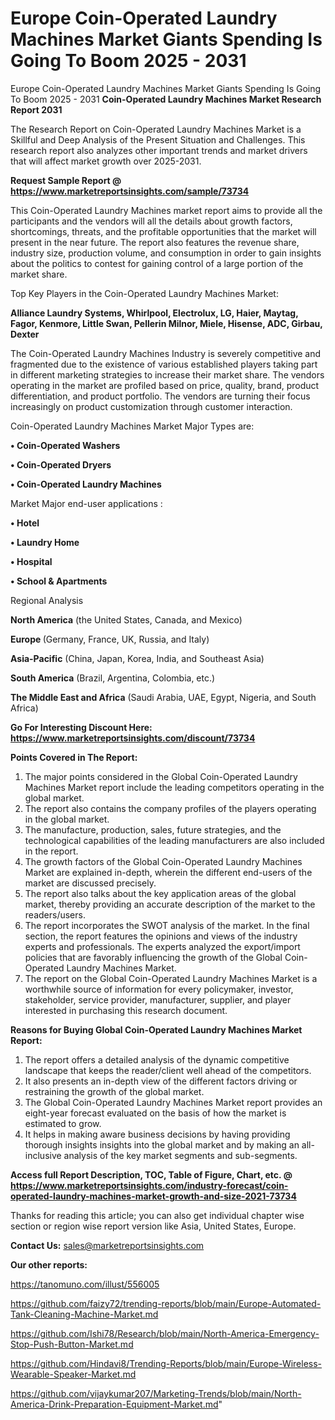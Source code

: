 # Europe Coin-Operated Laundry Machines Market Giants Spending Is Going To Boom 2025 - 2031
Europe Coin-Operated Laundry Machines Market Giants Spending Is Going To Boom 2025 - 2031
<strong>Coin-Operated Laundry Machines Market Research Report 2031</strong>

The Research Report on Coin-Operated Laundry Machines Market is a Skillful and Deep Analysis of the Present Situation and Challenges. This research report also analyzes other important trends and market drivers that will affect market growth over 2025-2031.

<strong>Request Sample Report @ <a href=https://www.marketreportsinsights.com/sample/73734>https://www.marketreportsinsights.com/sample/73734</a></strong>

This Coin-Operated Laundry Machines market report aims to provide all the participants and the vendors will all the details about growth factors, shortcomings, threats, and the profitable opportunities that the market will present in the near future. The report also features the revenue share, industry size, production volume, and consumption in order to gain insights about the politics to contest for gaining control of a large portion of the market share.

Top Key Players in the Coin-Operated Laundry Machines Market:

<strong>Alliance Laundry Systems, Whirlpool, Electrolux, LG, Haier, Maytag, Fagor, Kenmore, Little Swan, Pellerin Milnor, Miele, Hisense, ADC, Girbau, Dexter</strong>

The Coin-Operated Laundry Machines Industry is severely competitive and fragmented due to the existence of various established players taking part in different marketing strategies to increase their market share. The vendors operating in the market are profiled based on price, quality, brand, product differentiation, and product portfolio. The vendors are turning their focus increasingly on product customization through customer interaction.

Coin-Operated Laundry Machines Market Major Types are:

<strong>• Coin-Operated Washers

• Coin-Operated Dryers

• Coin-Operated Laundry Machines</strong>

Market Major end-user applications :

<strong>• Hotel

• Laundry Home

• Hospital

• School & Apartments</strong>

Regional Analysis

</u><strong><b>North America</b></strong> (the United States, Canada, and Mexico)

<strong><b>Europe </b></strong>(Germany, France, UK, Russia, and Italy)

<strong><b>Asia-Pacific</b></strong> (China, Japan, Korea, India, and Southeast Asia)

<strong><b>South America</b></strong> (Brazil, Argentina, Colombia, etc.)

<strong><b>The Middle East and Africa</b></strong> (Saudi Arabia, UAE, Egypt, Nigeria, and South Africa)

<strong>Go For Interesting Discount Here: <a href=https://www.marketreportsinsights.com/discount/73734>https://www.marketreportsinsights.com/discount/73734</a></strong>

<strong>Points Covered in The Report:</strong>
<ol>
  <li>The major points considered in the Global Coin-Operated Laundry Machines Market report include the leading competitors operating in the global market.</li>
  <li>The report also contains the company profiles of the players operating in the global market.</li>
  <li>The manufacture, production, sales, future strategies, and the technological capabilities of the leading manufacturers are also included in the report.</li>
  <li>The growth factors of the Global Coin-Operated Laundry Machines Market are explained in-depth, wherein the different end-users of the market are discussed precisely.</li>
  <li>The report also talks about the key application areas of the global market, thereby providing an accurate description of the market to the readers/users.</li>
  <li>The report incorporates the SWOT analysis of the market. In the final section, the report features the opinions and views of the industry experts and professionals. The experts analyzed the export/import policies that are favorably influencing the growth of the Global Coin-Operated Laundry Machines Market.</li>
  <li>The report on the Global Coin-Operated Laundry Machines Market is a worthwhile source of information for every policymaker, investor, stakeholder, service provider, manufacturer, supplier, and player interested in purchasing this research document.</li>
</ol>
<strong>Reasons for Buying Global Coin-Operated Laundry Machines Market Report:</strong>

<ol>
  <li>The report offers a detailed analysis of the dynamic competitive landscape that keeps the reader/client well ahead of the competitors.</li>
  <li>It also presents an in-depth view of the different factors driving or restraining the growth of the global market.</li>
  <li>The Global Coin-Operated Laundry Machines Market report provides an eight-year forecast evaluated on the basis of how the market is estimated to grow.</li>
  <li>It helps in making aware business decisions by having providing thorough insights insights into the global market and by making an all-inclusive analysis of the key market segments and sub-segments.</li>
</ol>
<strong>Access full Report Description, TOC, Table of Figure, Chart, etc. @ <a href=https://www.marketreportsinsights.com/industry-forecast/coin-operated-laundry-machines-market-growth-and-size-2021-73734>https://www.marketreportsinsights.com/industry-forecast/coin-operated-laundry-machines-market-growth-and-size-2021-73734</a></strong>


Thanks for reading this article; you can also get individual chapter wise section or region wise report version like Asia, United States, Europe.

<strong>Contact Us:</strong>
sales@marketreportsinsights.com

<strong>Our other reports:</strong>

<a href=https://tanomuno.com/illust/556005>https://tanomuno.com/illust/556005</a>

<a href=https://github.com/faizy72/trending-reports/blob/main/Europe-Automated-Tank-Cleaning-Machine-Market.md>https://github.com/faizy72/trending-reports/blob/main/Europe-Automated-Tank-Cleaning-Machine-Market.md</a>

<a href=https://github.com/Ishi78/Research/blob/main/North-America-Emergency-Stop-Push-Button-Market.md>https://github.com/Ishi78/Research/blob/main/North-America-Emergency-Stop-Push-Button-Market.md</a>

<a href=https://github.com/Hindavi8/Trending-Reports/blob/main/Europe-Wireless-Wearable-Speaker-Market.md>https://github.com/Hindavi8/Trending-Reports/blob/main/Europe-Wireless-Wearable-Speaker-Market.md</a>

<a href=https://github.com/vijaykumar207/Marketing-Trends/blob/main/North-America-Drink-Preparation-Equipment-Market.md>https://github.com/vijaykumar207/Marketing-Trends/blob/main/North-America-Drink-Preparation-Equipment-Market.md</a>"
